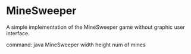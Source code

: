 MineSweeper
===========

A simple implementation of the MineSweeper game without graphic user interface.

command:
java MineSweeper width height num of mines
